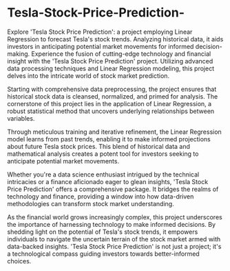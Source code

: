 # Tesla-Stock-Price-Prediction-
Explore 'Tesla Stock Price Prediction': a project employing Linear Regression to forecast Tesla's stock trends. Analyzing historical data, it aids investors in anticipating potential market movements for informed decision-making.
Experience the fusion of cutting-edge technology and financial insight with the 'Tesla Stock Price Prediction' project. Utilizing advanced data processing techniques and Linear Regression modeling, this project delves into the intricate world of stock market prediction.

Starting with comprehensive data preprocessing, the project ensures that historical stock data is cleansed, normalized, and primed for analysis. The cornerstone of this project lies in the application of Linear Regression, a robust statistical method that uncovers underlying relationships between variables.

Through meticulous training and iterative refinement, the Linear Regression model learns from past trends, enabling it to make informed projections about future Tesla stock prices. This blend of historical data and mathematical analysis creates a potent tool for investors seeking to anticipate potential market movements.

Whether you're a data science enthusiast intrigued by the technical intricacies or a finance aficionado eager to glean insights, 'Tesla Stock Price Prediction' offers a comprehensive package. It bridges the realms of technology and finance, providing a window into how data-driven methodologies can transform stock market understanding.

As the financial world grows increasingly complex, this project underscores the importance of harnessing technology to make informed decisions. By shedding light on the potential of Tesla's stock trends, it empowers individuals to navigate the uncertain terrain of the stock market armed with data-backed insights. 'Tesla Stock Price Prediction' is not just a project; it's a technological compass guiding investors towards better-informed choices.
